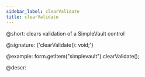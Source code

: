 ```yaml
---
sidebar_label: clearValidate
title: clearValidate
---          
```


@short: clears validation of a SimpleVault control

@signature: {'clearValidate(): void;'}

@example:
form.getItem("simplevault").clearValidate();



@descr:


